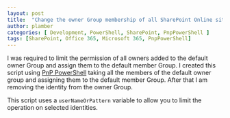 ```yaml
---
layout: post
title:  "Change the owner Group membership of all SharePoint Online sites"
author: plamber
categories: [ Development, PowerShell, SharePoint, PnpPowerShell ]
tags: [SharePoint, Office 365, Microsoft 365, PnpPowerShell]
---
```

I was required to limit the permission of all owners added to the default owner Group and assign them to the default member Group. I created this script using [PnP PowerShell](https://github.com/pnp/pnp-powershell) taking all the members of the default owner group and assigning them to the default member Group. After that I am removing the identity from the owner Group.

This script uses a `userNameOrPattern` variable to allow you to limit the operation on selected identities. 

<script src="https://gist.github.com/plamber/3fcac3dd596acf8faf8f12c0622f4f45.js"></script>

